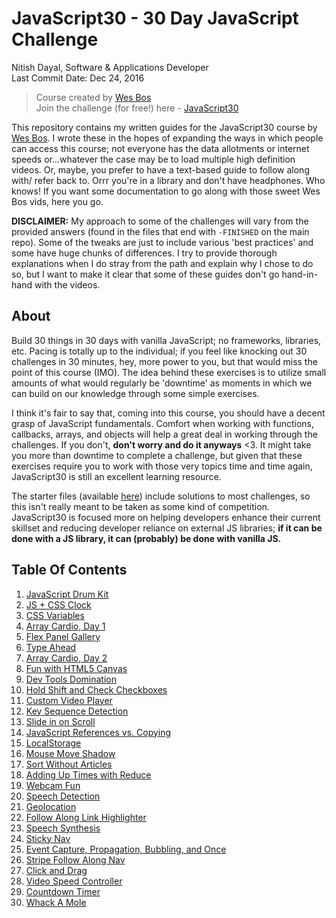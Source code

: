 # JavaScript30 - 30 Day JavaScript Challenge

Nitish Dayal, Software & Applications Developer  
Last Commit Date: Dec 24, 2016

> Course created by [Wes Bos](https://github.com/wesbos)  
> Join the challenge (for free!) here - [JavaScript30](https://javascript30.com/account)

This repository contains my written guides for the JavaScript30 course by
  [Wes Bos](//github.com/wesbos). I wrote these in the hopes of expanding the ways
  in which people can access this course; not everyone has the data allotments
  or internet speeds or...whatever the case may be to load multiple high definition
  videos. Or, maybe, you prefer to have a text-based guide to follow along with/
  refer back to. Orrr you're in a library and don't have headphones. Who knows! If
  you want some documentation to go along with those sweet Wes Bos vids, here you go.

**DISCLAIMER:** My approach to some of the challenges will vary from the provided answers (found in
  the files that end with `-FINISHED` on the main repo). Some of the tweaks are just to
  include various 'best practices' and some have huge chunks of differences. I try to provide
  thorough explanations when I do stray from the path and explain why I chose to do so, but
  I want to make it clear that some of these guides don't go hand-in-hand with the videos.

## About

Build 30 things in 30 days with vanilla JavaScript; no frameworks, libraries, etc. 
  Pacing is totally up to the individual; if you feel like knocking out 30 challenges
  in 30 minutes, hey, more power to you, but that would miss the point of this course (IMO).
  The idea behind these exercises is to utilize small amounts of what would regularly be
  'downtime' as moments in which we can build on our knowledge through some simple
  exercises.

I think it's fair to say that, coming into this course, you should have a decent grasp
  of JavaScript fundamentals. Comfort when working with functions, callbacks, arrays,
  and objects will help a great deal in working through the challenges. If you don't,
  **don't worry and do it anyways** &lt;3. It might take you more than downtime to complete
  a challenge, but given that these exercises require you to work with those very topics
  time and time again, JavaScript30 is still an excellent learning resource.

The starter files (available [here](https://github.com/wesbos/JavaScript30)) include solutions to 
  most challenges, so this isn't really meant to be taken as some kind of competition. 
  JavaScript30 is focused more on helping developers enhance their current skillset and 
  reducing developer reliance on external JS libraries; **if it can be done with a JS library, 
  it can (probably) be done with vanilla JS.**

## Table Of Contents

1.  [JavaScript Drum Kit](<./exercises/01\ -\ JavaScript\ Drum\ Kit/>)
2.  [JS + CSS Clock](<./exercises/02\ -\ JS\ +\ CSS\ Clock/>)
3.  [CSS Variables](<./exercises/03\ -\ CSS\ Variables/>)
4.  [Array Cardio, Day 1](<./exercises/04\ -\ Array\ Cardio\ Day\ 1/>)
5.  [Flex Panel Gallery](<./exercises/05\ -\ Flex\ Panel\ Gallery/>)
6.  [Type Ahead](<./exercises/06\ -\ Type\ Ahead/>)
7.  [Array Cardio, Day 2](<./exercises/07\ -\ Array\ Cardio\ Day\ 2/>)
8.  [Fun with HTML5 Canvas](<./exercises/08\ -\ Fun\ with\ HTML5\ Canvas/>)
9.  [Dev Tools Domination](<./exercises/09\ -\ DevTools\ Domination/>)
10. [Hold Shift and Check Checkboxes](<./exercises/10\ -\ Hold\ Shift\ and\ Check\ Checkboxes/>)
11. [Custom Video Player](<./exercises/11\ -\ Custom\ Video\ Player/>)
12. [Key Sequence Detection](<./exercises/12\ -\ Key\ Sequence\ Detection/>)
13. [Slide in on Scroll](<./exercises/13\ -\ Slide\ in\ on\ Scroll/>)
14. [JavaScript References vs. Copying](<./exercises/14\ -\ JavaScript\ References\ VS\ Copying>)
15. [LocalStorage](<./exercises/15\ -\ LocalStorage/>)
16. [Mouse Move Shadow](<./exercises/16\ -\ Mouse\ Move\ Shadow/>)
17. [Sort Without Articles](<./exercises/17\ -\ Sort\ Without\ Articles/>)
18. [Adding Up Times with Reduce](<./exercises/18\ -\ Adding\ Up\ Times\ with\ Reduce/>)
19. [Webcam Fun](<./exercises/19\ -\ Webcam\ Fun/>)
20. [Speech Detection](<./exercises/20\ -\ Speech\ Detection/>)
21. [Geolocation](<./exercises/21\ -\ Geolocation/>)
22. [Follow Along Link Highlighter](<./exercises/22\ -\ Follow\ Along\ Link\ Highlighter/>)
23. [Speech Synthesis](<./exercises/23\ -\ Speech\ Synthesis/>)
24. [Sticky Nav](<./exercises/24\ -\ Sticky\ Nav/>)
25. [Event Capture, Propagation, Bubbling, and Once](<./exercises/25\ -\ Event\ Capture,\ Propagation,\ Bubbling\ and\ Once/>)
26. [Stripe Follow Along Nav](<./exercises/26\ -\ Stripe\ Follow\ Along\ Nav/>)
27. [Click and Drag](<./exercises/27\ -\ Click\ and\ Drag/>)
28. [Video Speed Controller](<./exercises/28\ -\ Video\ Speed\ Controller/>)
29. [Countdown Timer](<./exercises/29\ -\ Countdown\ Timer/>)
30. [Whack A Mole](<./exercises/30\ -\ Whack\ A\ Mole/>)
